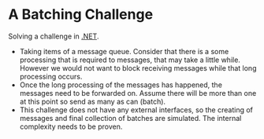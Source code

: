 # A Batching Challenge

Solving a challenge in [.NET](https://dotnet.microsoft.com/en-us/learn/dotnet/what-is-dotnet).

- Taking items of a message queue. Consider that there is a some processing that is required to messages, that may take a little while. However we would not want to block receiving messages while that long processing occurs.
- Once the long processing of the messages has happened, the messages need to be forwarded on. Assume there will be more than one at this point so send as many as can (batch).
- This challenge does not have any external interfaces, so the creating of messages and final collection of batches are simulated. The internal complexity needs to be proven.
